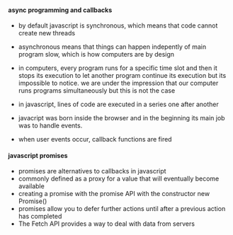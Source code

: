 #### async programming and callbacks
* by default javascript is synchronous, which means that code cannot create new threads  
* asynchronous means that things can happen indepently of main program slow, which is how computers are by design
* in computers, every program runs for a specific time slot and then it stops its execution to let another program continue its execution but its impossible to notice. we are under the impression that our computer runs programs simultaneously but this is not the case
* in javascript, lines of code are executed in a series one after another

* javacript was born inside the browser and in the beginning its main job was to handle events. 
* when user events occur, callback functions are fired 

#### javascript promises
* promises are alternatives to callbacks in javascript
* commonly defined as a proxy for a value that will eventually become available
* creating a promise with the promise API with the constructor new Promise()
* promises allow you to defer further actions until after a previous action has completed
* The Fetch API provides a way to deal with data from servers